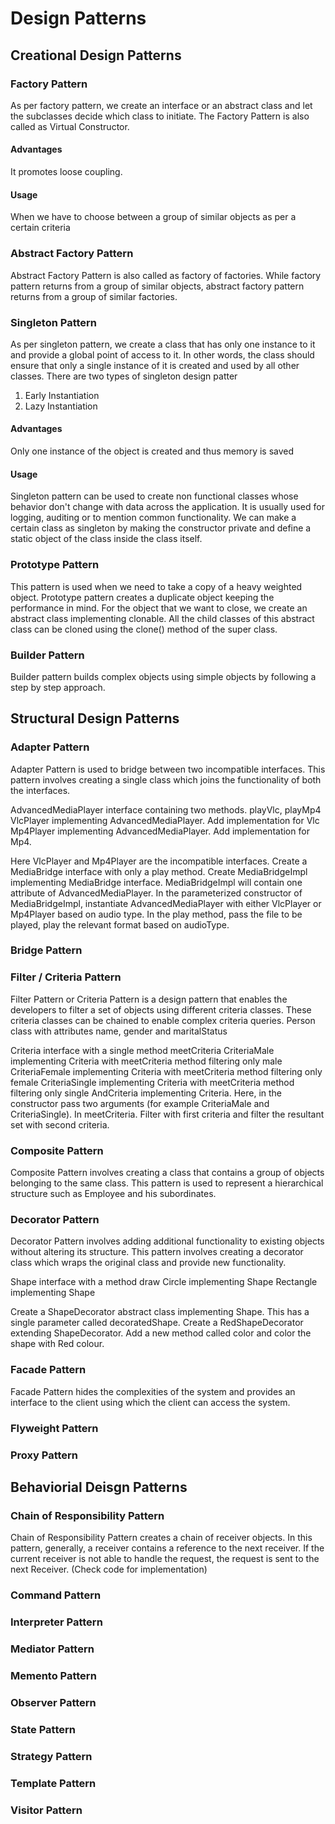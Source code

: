 # Design Patterns

## Creational Design Patterns

### Factory Pattern
As per factory pattern, we create an interface or an abstract class and let the subclasses decide which class to initiate. 
The Factory Pattern is also called as Virtual Constructor. 

#### Advantages
It promotes loose coupling. 

#### Usage
When we have to choose between a group of similar objects as per a certain criteria


### Abstract Factory Pattern
Abstract Factory Pattern is also called as factory of factories. While factory pattern returns from a group of similar objects, abstract factory pattern returns from a group of similar factories. 

### Singleton Pattern
As per singleton pattern, we create a class that has only one instance to it and provide a global point of access to it. In other words, the class should ensure that only a single instance of it is created and used by all other classes. There are two types of singleton design patter
1. Early Instantiation
2. Lazy Instantiation

#### Advantages
Only one instance of the object is created and thus memory is saved

#### Usage
Singleton pattern can be used to create non functional classes whose behavior don't change with data across the application. It is usually used for logging, auditing or to mention common functionality.
We can make a certain class as singleton by making the constructor private and define a static object of the class inside the class itself.

### Prototype Pattern
This pattern is used when we need to take a copy of a heavy weighted object. Prototype pattern creates a duplicate object keeping the performance in mind. For the object that we want to close, we create an abstract class implementing clonable. All the child classes of this abstract class can be cloned using the clone() method of the super class.

### Builder Pattern
Builder pattern builds complex objects using simple objects by following a step by step approach. 

## Structural Design Patterns
### Adapter Pattern
Adapter Pattern is used to bridge between two incompatible interfaces. This pattern involves creating a single class which joins the functionality of both the interfaces.

AdvancedMediaPlayer interface containing two methods. playVlc, playMp4
VlcPlayer implementing AdvancedMediaPlayer. Add implementation for Vlc
Mp4Player implementing AdvancedMediaPlayer. Add implementation for Mp4.

Here VlcPlayer and Mp4Player are the incompatible interfaces. 
Create a MediaBridge interface with only a play method.
Create MediaBridgeImpl implementing MediaBridge interface. MediaBridgeImpl will contain one attribute of AdvancedMediaPlayer. 
In the parameterized constructor of MediaBridgeImpl, instantiate AdvancedMediaPlayer with either VlcPlayer or Mp4Player based on audio type.
In the play method, pass the file to be played, play the relevant format based on audioType.
### Bridge Pattern
### Filter / Criteria Pattern
Filter Pattern or Criteria Pattern is a design pattern that enables the developers to filter a set of objects using different criteria classes. These criteria classes can be chained to enable complex criteria queries.
Person class with attributes name, gender and maritalStatus

Criteria interface with a single method meetCriteria
CriteriaMale implementing Criteria with meetCriteria method filtering only male
CriteriaFemale implementing Criteria with meetCriteria method filtering only female
CriteriaSingle  implementing Criteria with meetCriteria method filtering only single
AndCriteria implementing Criteria. Here, in the constructor pass two arguments (for example CriteriaMale and CriteriaSingle). In meetCriteria. Filter with first criteria and filter the resultant set with second criteria.

### Composite Pattern
Composite Pattern involves creating a class that contains a group of objects belonging to the same class. This pattern is used to represent a hierarchical structure such as Employee and his subordinates.

### Decorator Pattern
Decorator Pattern involves adding additional functionality to existing objects without altering its structure. This pattern involves creating a decorator class which wraps the original class and provide new functionality. 

Shape interface with a method draw
Circle implementing Shape
Rectangle implementing Shape

Create a ShapeDecorator abstract class implementing Shape. This has a single parameter called decoratedShape.
Create a RedShapeDecorator extending ShapeDecorator. Add a new method called color and color the shape with Red colour. 

### Facade Pattern
Facade Pattern hides the complexities of the system and provides an interface to the client using which the client can access the system. 

### Flyweight Pattern

### Proxy Pattern

## Behaviorial Deisgn Patterns
### Chain of Responsibility Pattern
Chain of Responsibility Pattern creates a chain of receiver objects. In this pattern, generally, a receiver contains a reference to the next receiver. If the current receiver is not able to handle the request, the request is sent to the next Receiver. (Check code for implementation)
### Command Pattern
### Interpreter Pattern
### Mediator Pattern
### Memento Pattern
### Observer Pattern
### State Pattern
### Strategy Pattern
### Template Pattern
### Visitor Pattern